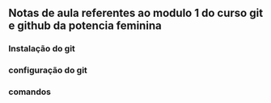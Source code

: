 ## Notas de aula referentes ao modulo 1 do curso git e github da potencia feminina

### Instalação do git

### configuração do git

### comandos


